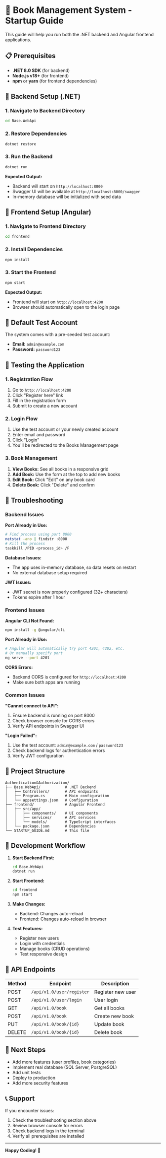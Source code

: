 # 🚀 Book Management System - Startup Guide

This guide will help you run both the .NET backend and Angular frontend applications.

## 📋 Prerequisites

- **.NET 8.0 SDK** (for backend)
- **Node.js v18+** (for frontend)
- **npm** or **yarn** (for frontend dependencies)

## 🔧 Backend Setup (.NET)

### 1. Navigate to Backend Directory
```bash
cd Base.WebApi
```

### 2. Restore Dependencies
```bash
dotnet restore
```

### 3. Run the Backend
```bash
dotnet run
```

**Expected Output:**
- Backend will start on `http://localhost:8000`
- Swagger UI will be available at `http://localhost:8000/swagger`
- In-memory database will be initialized with seed data

## 🎨 Frontend Setup (Angular)

### 1. Navigate to Frontend Directory
```bash
cd frontend
```

### 2. Install Dependencies
```bash
npm install
```

### 3. Start the Frontend
```bash
npm start
```

**Expected Output:**
- Frontend will start on `http://localhost:4200`
- Browser should automatically open to the login page

## 🔐 Default Test Account

The system comes with a pre-seeded test account:

- **Email:** `admin@example.com`
- **Password:** `password123`

## 🧪 Testing the Application

### 1. Registration Flow
1. Go to `http://localhost:4200`
2. Click "Register here" link
3. Fill in the registration form
4. Submit to create a new account

### 2. Login Flow
1. Use the test account or your newly created account
2. Enter email and password
3. Click "Login"
4. You'll be redirected to the Books Management page

### 3. Book Management
1. **View Books:** See all books in a responsive grid
2. **Add Book:** Use the form at the top to add new books
3. **Edit Book:** Click "Edit" on any book card
4. **Delete Book:** Click "Delete" and confirm

## 🔧 Troubleshooting

### Backend Issues

**Port Already in Use:**
```bash
# Find process using port 8000
netstat -ano | findstr :8000
# Kill the process
taskkill /PID <process_id> /F
```

**Database Issues:**
- The app uses in-memory database, so data resets on restart
- No external database setup required

**JWT Issues:**
- JWT secret is now properly configured (32+ characters)
- Tokens expire after 1 hour

### Frontend Issues

**Angular CLI Not Found:**
```bash
npm install -g @angular/cli
```

**Port Already in Use:**
```bash
# Angular will automatically try port 4201, 4202, etc.
# Or manually specify port
ng serve --port 4201
```

**CORS Errors:**
- Backend CORS is configured for `http://localhost:4200`
- Make sure both apps are running

### Common Issues

**"Cannot connect to API":**
1. Ensure backend is running on port 8000
2. Check browser console for CORS errors
3. Verify API endpoints in Swagger UI

**"Login Failed":**
1. Use the test account: `admin@example.com` / `password123`
2. Check backend logs for authentication errors
3. Verify JWT configuration

## 📁 Project Structure

```
Authentication&Authorization/
├── Base.WebApi/           # .NET Backend
│   ├── Controllers/       # API endpoints
│   ├── Program.cs         # Main configuration
│   └── appsettings.json   # Configuration
├── frontend/              # Angular Frontend
│   ├── src/app/
│   │   ├── components/    # UI components
│   │   ├── services/      # API services
│   │   └── models/        # TypeScript interfaces
│   └── package.json       # Dependencies
└── STARTUP_GUIDE.md       # This file
```

## 🔄 Development Workflow

1. **Start Backend First:**
   ```bash
   cd Base.WebApi
   dotnet run
   ```

2. **Start Frontend:**
   ```bash
   cd frontend
   npm start
   ```

3. **Make Changes:**
   - Backend: Changes auto-reload
   - Frontend: Changes auto-reload in browser

4. **Test Features:**
   - Register new users
   - Login with credentials
   - Manage books (CRUD operations)
   - Test responsive design

## 🎯 API Endpoints

| Method | Endpoint | Description |
|--------|----------|-------------|
| POST | `/api/v1.0/user/register` | Register new user |
| POST | `/api/v1.0/user/login` | User login |
| GET | `/api/v1.0/book` | Get all books |
| POST | `/api/v1.0/book` | Create new book |
| PUT | `/api/v1.0/book/{id}` | Update book |
| DELETE | `/api/v1.0/book/{id}` | Delete book |

## 🚀 Next Steps

- Add more features (user profiles, book categories)
- Implement real database (SQL Server, PostgreSQL)
- Add unit tests
- Deploy to production
- Add more security features

## 📞 Support

If you encounter issues:
1. Check the troubleshooting section above
2. Review browser console for errors
3. Check backend logs in the terminal
4. Verify all prerequisites are installed

---

**Happy Coding! 🎉** 